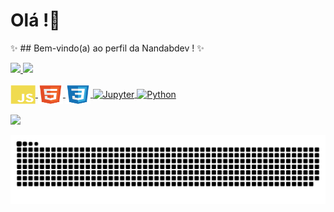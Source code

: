 # Olá !👋

 ✨ ## Bem-vindo(a) ao perfil da Nandabdev ! ✨

 <div>
   <a href="https://github.com/Nandabdev">
   <img height="180em" src="https://github-readme-stats.vercel.app/api?username=Nandabdev&show_icons=true&theme=neon&include_all_commits=true&count_private=true"/>
   <img height="180em" src="https://github-readme-stats.vercel.app/api/top-langs/?username=Nandabdev&layout=compact&langs_count=6&theme=neon"/>

</div>
<div style="display: inline_block"><br>
  <img align="center" alt="Js" height="30" width="40" src="https://raw.githubusercontent.com/devicons/devicon/master/icons/javascript/javascript-plain.svg">
  <img align="center" alt="HTML" height="30" width="40" src="https://raw.githubusercontent.com/devicons/devicon/master/icons/html5/html5-original.svg">
  <img align="center" alt="CSS" height="30" width="40" src="https://raw.githubusercontent.com/devicons/devicon/master/icons/css3/css3-original.svg">
  <img align="center" alt="Jupyter" height="30" width="40" src="https://cdn.jsdelivr.net/gh/devicons/devicon/icons/jupyter/jupyter-original.svg" />
  <img align="center" alt="Python" height="30" width="40" src="https://cdn.jsdelivr.net/gh/devicons/devicon/icons/python/python-original.svg" />
</div>
<br>
<div> 
  <a href="https://www.linkedin.com/in/maria-fernanda-ximenes-blois-3ab65b106/" target="_blank"><img src="https://img.shields.io/badge/-LinkedIn-%230077B5?style=for-the-badge&logo=linkedin&logoColor=white" target="_blank"></a> 
 
  ![Snake animation](https://github.com/Nandabdev/Nandabdev/blob/output/github-contribution-grid-snake.svg)

</div>
